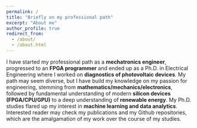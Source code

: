 ```yaml
---
permalink: /
title: "Briefly on my professional path"
excerpt: "About me"
author_profile: true
redirect_from: 
  - /about/
  - /about.html
---
```


I have started my professional path as a **mechatronics engineer**, progressed to an **FPGA programmer** and ended up as a Ph.D. in Electrical Engineering where I worked on **diagnostics of photovoltaic devices**. My path may seem diverse, but I have build my knowledge on my passion for engineering, stemming from **mathematics/mechanics/electronics**, followed by fundamental understanding of modern **silicon devices (FPGA/CPU/GPU)** to a deep understanding of **renewable energy**. My Ph.D. studies flared up my interest in **machine learning and data analytics**. Interested reader may check my publications and my Github repositories, which are the amalgamation of my work over the course of my studies.

